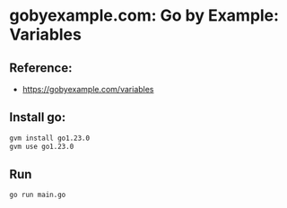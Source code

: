 # gobyexample.com: Go by Example: Variables

## Reference:

- https://gobyexample.com/variables

## Install go:

```sh
gvm install go1.23.0
gvm use go1.23.0
```

## Run

```sh
go run main.go
```
